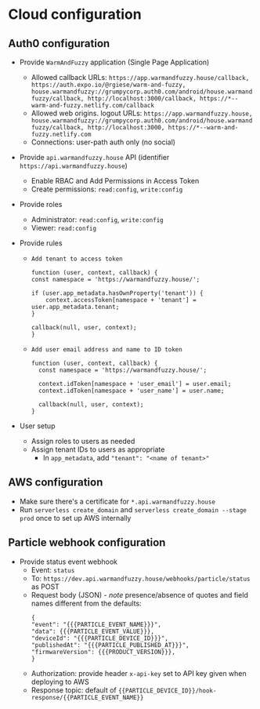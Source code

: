 # Cloud configuration

## Auth0 configuration

- Provide `WarmAndFuzzy` application (Single Page Application)
  - Allowed callback URLs: `https://app.warmandfuzzy.house/callback, https://auth.expo.io/@rgiese/warm-and-fuzzy, house.warmandfuzzy://grumpycorp.auth0.com/android/house.warmandfuzzy/callback, http://localhost:3000/callback, https://*--warm-and-fuzzy.netlify.com/callback`
  - Allowed web origins. logout URLs: `https://app.warmandfuzzy.house, house.warmandfuzzy://grumpycorp.auth0.com/android/house.warmandfuzzy/callback, http://localhost:3000, https://*--warm-and-fuzzy.netlify.com`
  - Connections: user-path auth only (no social)
- Provide `api.warmandfuzzy.house` API (identifier `https://api.warmandfuzzy.house`)
  - Enable RBAC and Add Permissions in Access Token
  - Create permissions: `read:config`, `write:config`
- Provide roles
  - Administrator: `read:config`, `write:config`
  - Viewer: `read:config`
- Provide rules

  - `Add tenant to access token`

    ```
    function (user, context, callback) {
    const namespace = 'https://warmandfuzzy.house/';

    if (user.app_metadata.hasOwnProperty('tenant')) {
        context.accessToken[namespace + 'tenant'] = user.app_metadata.tenant;
    }

    callback(null, user, context);
    }
    ```

  - `Add user email address and name to ID token`

    ```
    function (user, context, callback) {
      const namespace = 'https://warmandfuzzy.house/';

      context.idToken[namespace + 'user_email'] = user.email;
      context.idToken[namespace + 'user_name'] = user.name;

      callback(null, user, context);
    }
    ```

- User setup
  - Assign roles to users as needed
  - Assign tenant IDs to users as appropriate
    - In `app_metadata`, add `"tenant": "<name of tenant>"`

## AWS configuration

- Make sure there's a certificate for `*.api.warmandfuzzy.house`
- Run `serverless create_domain` and `serverless create_domain --stage prod` once to set up AWS internally

## Particle webhook configuration

- Provide status event webhook
  - Event: `status`
  - To: `https://dev.api.warmandfuzzy.house/webhooks/particle/status` as POST
  - Request body (JSON) - _note_ presence/absence of quotes and field names different from the defaults:
    ```
    {
    "event": "{{{PARTICLE_EVENT_NAME}}}",
    "data": {{{PARTICLE_EVENT_VALUE}}},
    "deviceId": "{{{PARTICLE_DEVICE_ID}}}",
    "publishedAt": "{{{PARTICLE_PUBLISHED_AT}}}",
    "firmwareVersion": {{{PRODUCT_VERSION}}},
    }
    ```
  - Authorization: provide header `x-api-key` set to API key given when deploying to AWS
  - Response topic: default of `{{PARTICLE_DEVICE_ID}}/hook-response/{{PARTICLE_EVENT_NAME}}`
